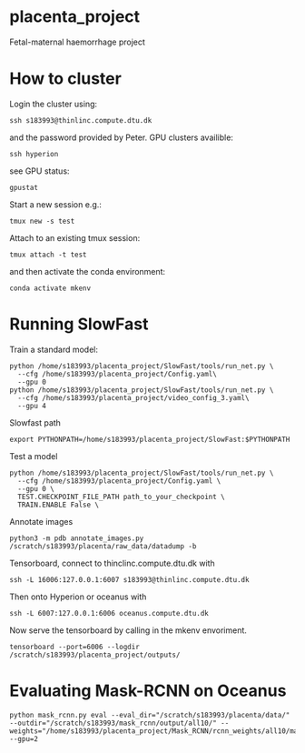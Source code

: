 # placenta_project
 Fetal-maternal haemorrhage project

# How to cluster
Login the cluster using:
```
ssh s183993@thinlinc.compute.dtu.dk
```
and the password provided by Peter.
GPU clusters availible:
```
ssh hyperion
``` 
see GPU status:
```
gpustat
```
Start a new session e.g.:
```
tmux new -s test
```
Attach to an existing tmux session:
```
tmux attach -t test
```
and then activate the conda environment:
```
conda activate mkenv
```
# Running SlowFast
Train a standard model:
```
python /home/s183993/placenta_project/SlowFast/tools/run_net.py \
  --cfg /home/s183993/placenta_project/Config.yaml\
  --gpu 0
python /home/s183993/placenta_project/SlowFast/tools/run_net.py \
  --cfg /home/s183993/placenta_project/video_config_3.yaml\
  --gpu 4
```
Slowfast path
```
export PYTHONPATH=/home/s183993/placenta_project/SlowFast:$PYTHONPATH
```
Test a model
```
python /home/s183993/placenta_project/SlowFast/tools/run_net.py \
  --cfg /home/s183993/placenta_project/Config.yaml \
  --gpu 0 \
  TEST.CHECKPOINT_FILE_PATH path_to_your_checkpoint \
  TRAIN.ENABLE False \
```
Annotate images
```
python3 -m pdb annotate_images.py /scratch/s183993/placenta/raw_data/datadump -b
```
Tensorboard, connect to thinclinc.compute.dtu.dk with
```
ssh -L 16006:127.0.0.1:6007 s183993@thinlinc.compute.dtu.dk
```
Then onto Hyperion or oceanus with 
```
ssh -L 6007:127.0.0.1:6006 oceanus.compute.dtu.dk
```
Now serve the tensorboard by calling in the mkenv envoriment.
```
tensorboard --port=6006 --logdir /scratch/s183993/placenta_project/outputs/
```
# Evaluating Mask-RCNN on Oceanus

```
python mask_rcnn.py eval --eval_dir="/scratch/s183993/placenta/data/" --outdir="/scratch/s183993/mask_rcnn/output/all10/" --weights="/home/s183993/placenta_project/Mask_RCNN/rcnn_weights/all10/mask_rcnn_placenta_0010.h5" --gpu=2

```

